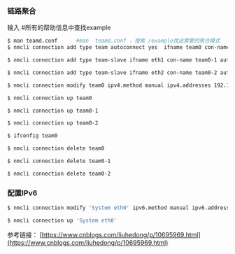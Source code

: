 ### 链路聚合

输入    #所有的帮助信息中查找example

 

```bash
$ man teamd.conf      #man  teamd.conf ，搜索 /example找出需要的聚合模式
$ nmcli connection add type team autoconnect yes  ifname team0 con-name team0 config '{"runner": {"name": "activebackup"}}'   

$ nmcli connection add type team-slave ifname eth1 con-name team0-1 autoconnect yes master team0 

$ nmcli connection add type team-slave ifname eth2 con-name team0-2 autoconnect yes master team0 

$ nmcli connection modify team0 ipv4.method manual ipv4.addresses 192.168.1.1/24 connection.autoconnect yes 

$ nmcli connection up team0

$ nmcli connection up team0-1

$ nmcli connection up team0-2

$ ifconfig team0     

$ nmcli connection delete team0 

$ nmcli connection delete team0-1

$ nmcli connection delete team0-2
```
### 配置IPv6

```bash
$ nmcli connection modify 'System eth0' ipv6.method manual ipv6.addresses 2003:ac18::305/64 connection.autoconnect  yes

$ nmcli connection up 'System eth0'
```
参考链接：
[https://www.cnblogs.com/liuhedong/p/10695969.html](https://www.cnblogs.com/liuhedong/p/10695969.html)

